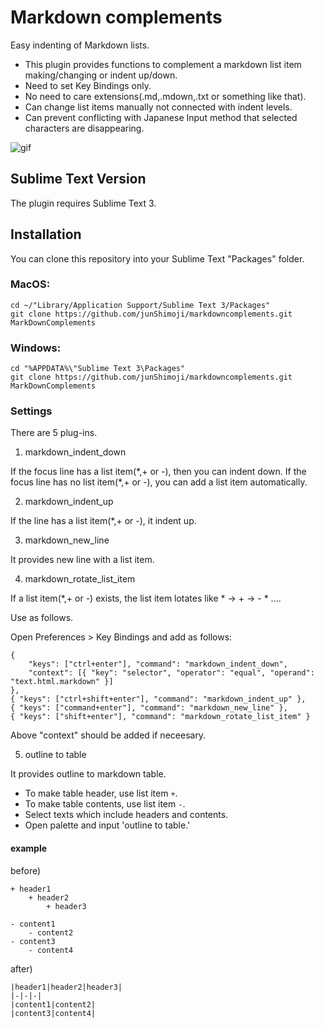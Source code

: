 # Markdown complements
Easy indenting of Markdown lists.

* This plugin provides functions to complement a markdown list item making/changing or indent up/down.
* Need to set Key Bindings only.
* No need to care extensions(.md,.mdown,.txt or something like that).
* Can change list items manually not connected with indent levels.
* Can prevent conflicting with Japanese Input method that selected characters are disappearing.

![gif](https://immense-headland-55656.herokuapp.com/markdownComplements.gif)

## Sublime Text Version

The plugin requires Sublime Text 3.

## Installation

You can clone this repository into your Sublime Text "Packages" folder.

### MacOS: 

    cd ~/"Library/Application Support/Sublime Text 3/Packages"
    git clone https://github.com/junShimoji/markdowncomplements.git MarkDownComplements

### Windows:

    cd "%APPDATA%\"Sublime Text 3\Packages"
    git clone https://github.com/junShimoji/markdowncomplements.git MarkDownComplements

### Settings

There are 5 plug-ins.

1. markdown_indent_down

If the focus line has a list item(\*,+ or -), then you can indent down.
If the focus line has no list item(\*,+ or -), you can add a list item automatically.

2. markdown_indent_up

If the line has a list item(\*,+ or -), it indent up.

3. markdown_new_line

It provides new line with a list item.

4. markdown_rotate_list_item

If a list item(\*,+ or -) exists, the list item lotates like \* -> + -> - * ....

Use as follows.

Open Preferences > Key Bindings and add as follows:

    { 
        "keys": ["ctrl+enter"], "command": "markdown_indent_down",
        "context": [{ "key": "selector", "operator": "equal", "operand": "text.html.markdown" }]
    },
    { "keys": ["ctrl+shift+enter"], "command": "markdown_indent_up" },
    { "keys": ["command+enter"], "command": "markdown_new_line" },
    { "keys": ["shift+enter"], "command": "markdown_rotate_list_item" }

Above "context" should be added if neceesary.

5. outline to table

It provides outline to markdown table.

* To make table header, use list item ```+```.
* To make table contents, use list item ```-```.
* Select texts which include headers and contents.
* Open palette and input 'outline to table.'

#### example

before)

```
+ header1
    + header2
        + header3

- content1
    - content2
- content3
    - content4
```

after)

```
|header1|header2|header3|
|-|-|-|
|content1|content2|
|content3|content4|
```